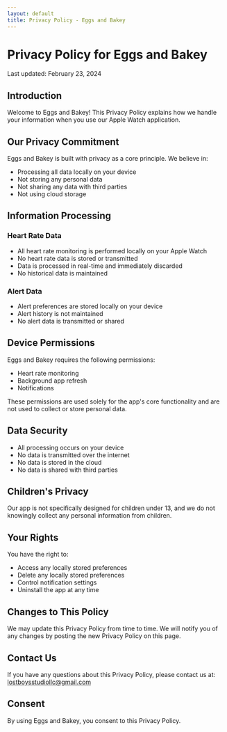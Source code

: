 ```yaml
---
layout: default
title: Privacy Policy - Eggs and Bakey
---
```


# Privacy Policy for Eggs and Bakey

Last updated: February 23, 2024

## Introduction

Welcome to Eggs and Bakey! This Privacy Policy explains how we handle your information when you use our Apple Watch application.

## Our Privacy Commitment

Eggs and Bakey is built with privacy as a core principle. We believe in:
- Processing all data locally on your device
- Not storing any personal data
- Not sharing any data with third parties
- Not using cloud storage

## Information Processing

### Heart Rate Data
- All heart rate monitoring is performed locally on your Apple Watch
- No heart rate data is stored or transmitted
- Data is processed in real-time and immediately discarded
- No historical data is maintained

### Alert Data
- Alert preferences are stored locally on your device
- Alert history is not maintained
- No alert data is transmitted or shared

## Device Permissions

Eggs and Bakey requires the following permissions:
- Heart rate monitoring
- Background app refresh
- Notifications

These permissions are used solely for the app's core functionality and are not used to collect or store personal data.

## Data Security

- All processing occurs on your device
- No data is transmitted over the internet
- No data is stored in the cloud
- No data is shared with third parties

## Children's Privacy

Our app is not specifically designed for children under 13, and we do not knowingly collect any personal information from children.

## Your Rights

You have the right to:
- Access any locally stored preferences
- Delete any locally stored preferences
- Control notification settings
- Uninstall the app at any time

## Changes to This Policy

We may update this Privacy Policy from time to time. We will notify you of any changes by posting the new Privacy Policy on this page.

## Contact Us

If you have any questions about this Privacy Policy, please contact us at:
lostboysstudiollc@gmail.com

## Consent

By using Eggs and Bakey, you consent to this Privacy Policy. 
